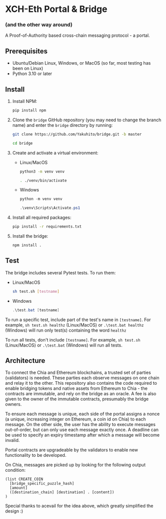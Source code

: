 # XCH-Eth Portal & Bridge
### (and the other way around)

A Proof-of-Authority based cross-chain messaging protocol - a portal.

## Prerequisites

* Ubuntu/Debian Linux, Windows, or MacOS (so far, most testing has been on Linux)
* Python 3.10 or later

## Install

1. Install NPM:

    ```bash
    pip install npm
    ```

2. Clone the `bridge` GitHub repository (you may need to change the branch name) and enter the `bridge` directory by running:

    ```bash
    git clone https://github.com/Yakuhito/bridge.git -b master
    ```
    ```bash
    cd bridge
    ```

3. Create and activate a virtual environment:

    * Linux/MacOS

      ```bash
      python3 -m venv venv
      ```
      ```bash
      . ./venv/bin/activate
      ```

    * Windows

      ```powershell
      python -m venv venv
      ```
      ```powershell
      .\venv\Scripts\Activate.ps1
      ```
  
4. Install all required packages:

    ```bash
    pip install -r requirements.txt
    ```

5. Install the bridge:

    ```bash
    npm install .
    ```

## Test

The bridge includes several Pytest tests. To run them:

  * Linux/MacOS
    
    ```bash
    sh test.sh [testname]
    ```

  * Windows

    ```powershell
    .\test.bat [testname]
    ```
   
To run a specific test, include part of the test's name in `[testname]`. For example, `sh test.sh healthz` (Linux/MacOS) or `.\test.bat healthz` (Windows) will run only test(s) containing the word `healthz`

To run all tests, don't include `[testname]`. For example,  `sh test.sh` (Linux/MacOS) or `.\test.bat` (Windows) will run all tests.

## Architecture

To connect the Chia and Ethereum blockchains, a trusted set of parties (validators) is needed. These parties each observe messages on one chain and relay it to the other. This repository also contains the code required to enable bridging tokens and native assets from Ethereum to Chia - the contracts are immutable, and rely on the bridge as an oracle. A fee is also given to the owner of the immutable contracts, presumably the bridge owners.

To ensure each message is unique, each side of the portal assigns a nonce (a unique, increasing integer on Ethereum, a coin id on Chia) to each message. On the other side, the user has the ability to execute messages out-of-order, but can only use each message exactly once. A deadline can be used to specify an expiry timestamp after which a message will become invalid.

Portal contracts are upgradeable by the validators to enable new functionality to be developed.

On Chia, messages are picked up by looking for the following output condition:

```
(list CREATE_COIN
  [bridge_specific_puzzle_hash]
  [amount]
  ([destination_chain] [destination] . [content])
)
```

Special thanks to acevail for the idea above, which greatly simplified the design :)
